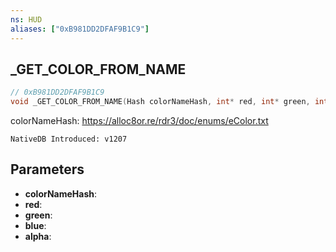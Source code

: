 ```yaml
---
ns: HUD
aliases: ["0xB981DD2DFAF9B1C9"]
---
```

## _GET_COLOR_FROM_NAME

```c
// 0xB981DD2DFAF9B1C9
void _GET_COLOR_FROM_NAME(Hash colorNameHash, int* red, int* green, int* blue, int* alpha);
```

colorNameHash: https://alloc8or.re/rdr3/doc/enums/eColor.txt

```
NativeDB Introduced: v1207
```

## Parameters
* **colorNameHash**:
* **red**:
* **green**:
* **blue**:
* **alpha**:
